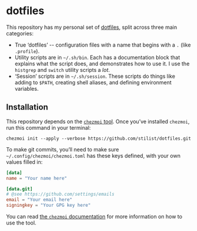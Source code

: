 # dotfiles

This repository has my personal set of [dotfiles](https://dotfiles.github.io),
split across three main categories:

* True ‘dotfiles’ -- configuration files with a name that begins with a `.`
  (like `.profile`).
* Utility scripts are in `~/.sh/bin`. Each has a documentation block that
  explains what the script does, and demonstrates how to use it. I use the
  `histgrep` and `switch` utility scripts a *lot*.
* ‘Session’ scripts are in `~/.sh/session`. These scripts do things like adding
  to `$PATH`, creating shell aliases, and defining environment variables.

## Installation

This repository depends on the [`chezmoi` tool](https://github.com/twpayne/chezmoi). Once you’ve installed `chezmoi`, run this command in your terminal:

```shell
chezmoi init --apply --verbose https://github.com/stilist/dotfiles.git
```

To make git commits, you’ll need to make sure `~/.config/chezmoi/chezmoi.toml`
has these keys defined, with your own values filled in:

```toml
[data]
name = "Your name here"

[data.git]
# @see https://github.com/settings/emails
email = "Your email here"
signingkey = "Your GPG key here"
```

You can read [the `chezmoi` documentation](https://github.com/twpayne/chezmoi/tree/master/docs) for more information on how to use the tool.
